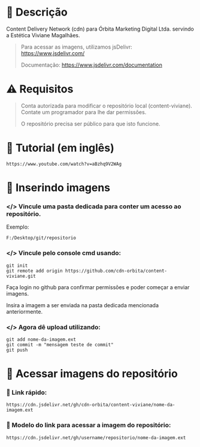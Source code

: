 # 📄 Descrição
Content Delivery Network (cdn) para Órbita Marketing Digital Ltda. servindo a Estética Viviane Magalhães.

> Para acessar as imagens, utilizamos jsDelivr: https://www.jsdelivr.com/
> 
> Documentação: https://www.jsdelivr.com/documentation

# ⚠️ Requisitos
> Conta autorizada para modificar o repositório local (content-viviane). Contate um programador para lhe dar permissões.
> 
> O repositório precisa ser público para que isto funcione.

# 📌 Tutorial (em inglês)
```
https://www.youtube.com/watch?v=aBzhq9V2WAg
```

# 📂 Inserindo imagens
### </> Vincule uma pasta dedicada para conter um acesso ao repositório.
Exemplo:
```
F:/Desktop/git/repositorio
```

### </> Vincule pelo console cmd usando:
```
git init
git remote add origin https://github.com/cdn-orbita/content-viviane.git
```

Faça login no github para confirmar permissões e poder começar a enviar imagens.

Insira a imagem a ser enviada na pasta dedicada mencionada anteriormente.

### </> Agora dê upload utilizando:
```
git add nome-da-imagem.ext
git commit -m "mensagem teste de commit"
git push
```

# 🔭 Acessar imagens do repositório
### 🔗 Link rápido:
```
https://cdn.jsdelivr.net/gh/cdn-orbita/content-viviane/nome-da-imagem.ext
```

### 🔗 Modelo do link para acessar a imagem do repositório:
```
https://cdn.jsdelivr.net/gh/username/repositorio/nome-da-imagem.ext
```
